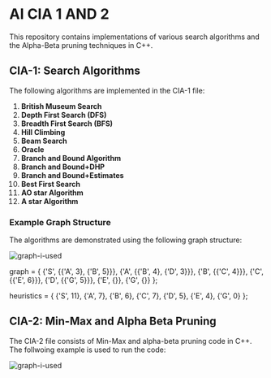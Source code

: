 # AI CIA 1 AND 2 

This repository contains implementations of various search algorithms and the Alpha-Beta pruning techniques in C++.

## CIA-1: Search Algorithms

The following algorithms are implemented in the CIA-1 file:

1. **British Museum Search**
2. **Depth First Search (DFS)**
3. **Breadth First Search (BFS)**
4. **Hill Climbing**
5. **Beam Search**
6. **Oracle**
7. **Branch and Bound Algorithm**
8. **Branch and Bound+DHP**
9. **Branch and Bound+Estimates**
10. **Best First Search**
11. **AO star Algorithm**
12. **A star Algorithm**

### Example Graph Structure

The algorithms are demonstrated using the following graph structure:

![graph-i-used](https://github.com/user-attachments/assets/0bae0dcb-e6e5-4150-9f9e-8ced61095ad8)


  graph = {
        {'S', {{'A', 3}, {'B', 5}}},
        {'A', {{'B', 4}, {'D', 3}}},
        {'B', {{'C', 4}}},
        {'C', {{'E', 6}}},
        {'D', {{'G', 5}}},
        {'E', {}},
        {'G', {}}
    };

  heuristics = {
        {'S', 11},
        {'A', 7},
        {'B', 6},
        {'C', 7},
        {'D', 5},
        {'E', 4},
        {'G', 0}
    };
## CIA-2: Min-Max and Alpha Beta Pruning

The CIA-2 file consists of Min-Max and alpha-beta pruning code in C++. The follwoing example is used to run the code:

![graph-i-used](https://github.com/user-attachments/assets/c84db68c-bdfd-4f39-bcf0-c266ecd2d48c)


